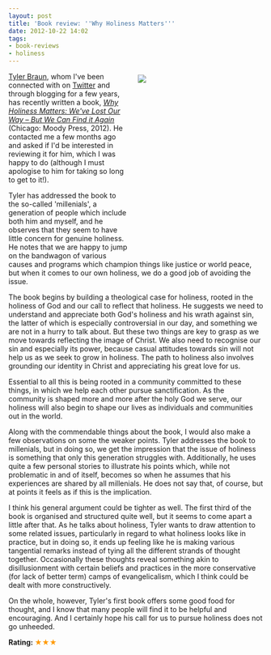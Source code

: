 ```yaml
---
layout: post
title: 'Book review: ''Why Holiness Matters'''
date: 2012-10-22 14:02
tags:
- book-reviews
- holiness
---
```

<div style="float: right; margin: 5px 1px 0px 20px; width: 247px; height: 350px;"><img src="https://dl.dropbox.com/u/3897986/Jake%20Blog%20Images/why-holiness-matter.jpg" /></div>
<p><a href="http://manofdepravity.com" target="_blank">Tyler Braun</a>, whom I've been connected with on <a href="http://twitter.com/tylerbraun" target="_blank">Twitter</a> and through blogging for a few years, has recently written a book, <a href="http://www.amazon.co.uk/gp/product/080240507X/ref=as_li_ss_tl?ie=UTF8&amp;camp=1634&amp;creative=19450&amp;creativeASIN=080240507X&amp;linkCode=as2&amp;tag=jakebeldercom-21" target="_blank"><em>Why Holiness Matters: We've Lost Our Way &ndash; But We Can Find it Again</em></a> (Chicago: Moody Press, 2012). He contacted me a few months ago and asked if I'd be interested in reviewing it for him, which I was happy to do (although I must apologise to him for taking so long to get to it!).</p>
<p>Tyler has addressed the book to the so-called 'millenials', a generation of people which include both him and myself, and he observes that they seem to have little concern for genuine holiness. He notes that we are happy to jump on the bandwagon of various causes and programs which champion things like justice or world peace, but when it comes to our own holiness, we do a good job of avoiding the issue.</p>
<p>The book begins by building a theological case for holiness, rooted in the holiness of God and our call to reflect that holiness. He suggests we need to understand and appreciate both God's holiness and his wrath against sin, the latter of which is especially controversial in our day, and something we are not in a hurry to talk about. But these two things are key to grasp as we move towards reflecting the image of Christ. We also need to recognise our sin and especially its power, because casual attitudes towards sin will not help us as we seek to grow in holiness. The path to holiness also involves grounding our identity in Christ and appreciating his great love for us.</p>
<p>Essential to all this is being rooted in a community committed to these things, in which we help each other pursue sanctification. As the community is shaped more and more after the holy God we serve, our holiness will also begin to shape our lives as individuals and communities out in the world.</p>
<p>Along with the commendable things about the book, I would also make a few observations on some the weaker points. Tyler addresses the book to millenials, but in doing so, we get the impression that the issue of holiness is something that only this generation struggles with. Additionally, he uses quite a few personal stories to illustrate his points which, while not problematic in and of itself, becomes so when he assumes that his experiences are shared by all millenials. He does not say that, of course, but at points it feels as if this is the implication.</p>
<p>I think his general argument could be tighter as well. The first third of the book is organised and structured quite well, but it seems to come apart a little after that. As he talks about holiness, Tyler wants to draw attention to some related issues, particularly in regard to what holiness looks like in practice, but in doing so, it ends up feeling like he is making various tangential remarks instead of tying all the different strands of thought together. Occasionally these thoughts reveal something akin to disillusionment with certain beliefs and practices in the more conservative (for lack of better term) camps of evangelicalism, which I think could be dealt with more constructively.</p>
<p>On the whole, however, Tyler's first book offers some good food for thought, and I know that many people will find it to be helpful and encouraging. And I certainly hope his call for us to pursue holiness does not go unheeded.</p>

<strong>Rating: <span style="color: #ff9900;">★★★</span></strong>
